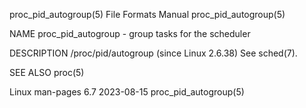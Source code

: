 proc_pid_autogroup(5)						      File Formats Manual						 proc_pid_autogroup(5)

NAME
       proc_pid_autogroup - group tasks for the scheduler

DESCRIPTION
       /proc/pid/autogroup (since Linux 2.6.38)
	      See sched(7).

SEE ALSO
       proc(5)

Linux man-pages 6.7							  2023-08-15							 proc_pid_autogroup(5)
